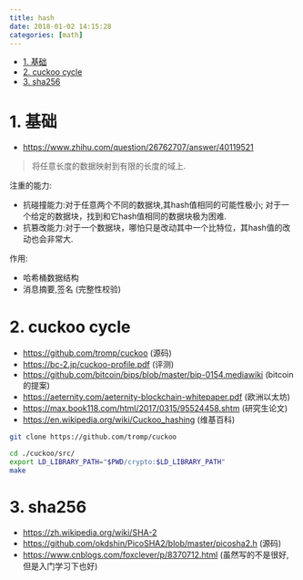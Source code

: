 ```yaml
---
title: hash
date: 2018-01-02 14:15:28
categories: [math]
---
```


<!-- TOC -->

- [1. 基础](#1-基础)
- [2. cuckoo cycle](#2-cuckoo-cycle)
- [3. sha256](#3-sha256)

<!-- /TOC -->

<a id="markdown-1-基础" name="1-基础"></a>
# 1. 基础

* https://www.zhihu.com/question/26762707/answer/40119521

> 将任意长度的数据映射到有限的长度的域上.

注重的能力:
* 抗碰撞能力:对于任意两个不同的数据块,其hash值相同的可能性极小; 对于一个给定的数据块，找到和它hash值相同的数据块极为困难.
* 抗篡改能力:对于一个数据块，哪怕只是改动其中一个比特位，其hash值的改动也会非常大.

作用:
* 哈希桶数据结构
* 消息摘要,签名 (完整性校验)


<a id="markdown-2-cuckoo-cycle" name="2-cuckoo-cycle"></a>
# 2. cuckoo cycle
* https://github.com/tromp/cuckoo (源码)
* https://bc-2.jp/cuckoo-profile.pdf (评测)
* https://github.com/bitcoin/bips/blob/master/bip-0154.mediawiki (bitcoin的提案)
* https://aeternity.com/aeternity-blockchain-whitepaper.pdf (欧洲以太坊)
* https://max.book118.com/html/2017/0315/95524458.shtm (研究生论文)
* https://en.wikipedia.org/wiki/Cuckoo_hashing (维基百科)

```bash
git clone https://github.com/tromp/cuckoo

cd ./cuckoo/src/
export LD_LIBRARY_PATH="$PWD/crypto:$LD_LIBRARY_PATH"
make

```


<a id="markdown-3-sha256" name="3-sha256"></a>
# 3. sha256 

* https://zh.wikipedia.org/wiki/SHA-2
* https://github.com/okdshin/PicoSHA2/blob/master/picosha2.h (源码)
* https://www.cnblogs.com/foxclever/p/8370712.html (虽然写的不是很好,但是入门学习下也好)


